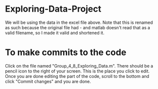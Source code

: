 # Exploring-Data-Project
We will be using the data in the excel file above. Note that this is renamed as such because the original file had - and matlab doesn't read that as a valid filename, so I made it valid and shortened it.

# To make commits to the code
Click on the file named "Group_4_8_Exploring_Data.m". There should be a pencil icon to the right of your screen. This is the place you click to edit. Once you are done editing the part of the code, scroll to the bottom and click "Commit changes" and you are done.
